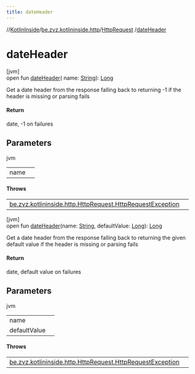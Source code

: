 ```yaml
---
title: dateHeader
---
```

//[KotlinInside](../../../index.html)/[be.zvz.kotlininside.http](../index.html)/[HttpRequest](index.html)
/[dateHeader](date-header.html)

# dateHeader

[jvm]\
open fun [dateHeader](date-header.html)(
name: [String](https://docs.oracle.com/javase/7/docs/api/java/lang/String.html)): [Long](https://kotlinlang.org/api/latest/jvm/stdlib/kotlin/-long/index.html)

Get a date header from the response falling back to returning -1 if the header is missing or parsing fails

#### Return

date, -1 on failures



## Parameters


jvm

| | |
|---|---|
| name |  |

#### Throws

| | |
|---|---|
| [be.zvz.kotlininside.http.HttpRequest.HttpRequestException](-http-request-exception/index.html) |  |

[jvm]\
open fun [dateHeader](date-header.html)(name: [String](https://docs.oracle.com/javase/7/docs/api/java/lang/String.html),
defaultValue: [Long](https://kotlinlang.org/api/latest/jvm/stdlib/kotlin/-long/index.html)): [Long](https://kotlinlang.org/api/latest/jvm/stdlib/kotlin/-long/index.html)

Get a date header from the response falling back to returning the given default value if the header is missing or
parsing fails

#### Return

date, default value on failures

## Parameters

jvm

| | |
|---|---|
| name |  |
| defaultValue |  |

#### Throws

| | |
|---|---|
| [be.zvz.kotlininside.http.HttpRequest.HttpRequestException](-http-request-exception/index.html) |  |



